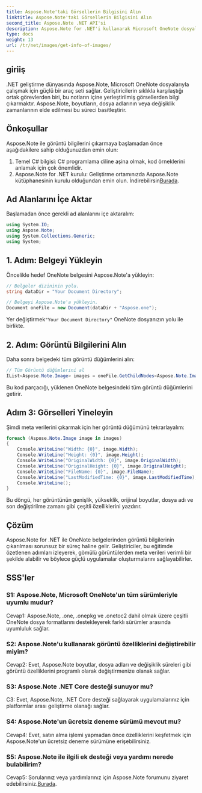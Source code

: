 ```yaml
---
title: Aspose.Note'taki Görsellerin Bilgisini Alın
linktitle: Aspose.Note'taki Görsellerin Bilgisini Alın
second_title: Aspose.Note .NET API'si
description: Aspose.Note for .NET'i kullanarak Microsoft OneNote dosyalarından görüntü bilgilerini nasıl çıkaracağınızı öğrenin. Verimli geliştirme için adım adım kılavuzumuzu izleyin.
type: docs
weight: 13
url: /tr/net/images/get-info-of-images/
---
```

## giriiş

.NET geliştirme dünyasında Aspose.Note, Microsoft OneNote dosyalarıyla çalışmak için güçlü bir araç seti sağlar. Geliştiricilerin sıklıkla karşılaştığı ortak görevlerden biri, bu notların içine yerleştirilmiş görsellerden bilgi çıkarmaktır. Aspose.Note, boyutların, dosya adlarının veya değişiklik zamanlarının elde edilmesi bu süreci basitleştirir.

## Önkoşullar

Aspose.Note ile görüntü bilgilerini çıkarmaya başlamadan önce aşağıdakilere sahip olduğunuzdan emin olun:

1. Temel C# bilgisi: C# programlama diline aşina olmak, kod örneklerini anlamak için çok önemlidir.
2.  Aspose.Note for .NET kurulu: Geliştirme ortamınızda Aspose.Note kütüphanesinin kurulu olduğundan emin olun. İndirebilirsin[Burada](https://releases.aspose.com/note/net/).

## Ad Alanlarını İçe Aktar

Başlamadan önce gerekli ad alanlarını içe aktaralım:

```csharp
using System.IO;
using Aspose.Note;
using System.Collections.Generic;
using System;
```

## 1. Adım: Belgeyi Yükleyin

Öncelikle hedef OneNote belgesini Aspose.Note'a yükleyin:

```csharp
// Belgeler dizininin yolu.
string dataDir = "Your Document Directory";

// Belgeyi Aspose.Note'a yükleyin.
Document oneFile = new Document(dataDir + "Aspose.one");
```

 Yer değiştirmek`"Your Document Directory"` OneNote dosyanızın yolu ile birlikte.

## 2. Adım: Görüntü Bilgilerini Alın

Daha sonra belgedeki tüm görüntü düğümlerini alın:

```csharp
// Tüm Görüntü düğümlerini al
IList<Aspose.Note.Image> images = oneFile.GetChildNodes<Aspose.Note.Image>();
```

Bu kod parçacığı, yüklenen OneNote belgesindeki tüm görüntü düğümlerini getirir.

## Adım 3: Görselleri Yineleyin

Şimdi meta verilerini çıkarmak için her görüntü düğümünü tekrarlayalım:

```csharp
foreach (Aspose.Note.Image image in images)
{
    Console.WriteLine("Width: {0}", image.Width);
    Console.WriteLine("Height: {0}", image.Height);
    Console.WriteLine("OriginalWidth: {0}", image.OriginalWidth);
    Console.WriteLine("OriginalHeight: {0}", image.OriginalHeight);
    Console.WriteLine("FileName: {0}", image.FileName);
    Console.WriteLine("LastModifiedTime: {0}", image.LastModifiedTime);
    Console.WriteLine();
}
```

Bu döngü, her görüntünün genişlik, yükseklik, orijinal boyutlar, dosya adı ve son değiştirilme zamanı gibi çeşitli özelliklerini yazdırır.

## Çözüm

Aspose.Note for .NET ile OneNote belgelerinden görüntü bilgilerinin çıkarılması sorunsuz bir süreç haline gelir. Geliştiriciler, bu eğitimde özetlenen adımları izleyerek, gömülü görüntülerden meta verileri verimli bir şekilde alabilir ve böylece güçlü uygulamalar oluşturmalarını sağlayabilirler.

## SSS'ler

### S1: Aspose.Note, Microsoft OneNote'un tüm sürümleriyle uyumlu mudur?

Cevap1: Aspose.Note, .one, .onepkg ve .onetoc2 dahil olmak üzere çeşitli OneNote dosya formatlarını destekleyerek farklı sürümler arasında uyumluluk sağlar.

### S2: Aspose.Note'u kullanarak görüntü özelliklerini değiştirebilir miyim?

Cevap2: Evet, Aspose.Note boyutlar, dosya adları ve değişiklik süreleri gibi görüntü özelliklerini programlı olarak değiştirmenize olanak sağlar.

### S3: Aspose.Note .NET Core desteği sunuyor mu?

C3: Evet, Aspose.Note, .NET Core desteği sağlayarak uygulamalarınız için platformlar arası geliştirme olanağı sağlar.

### S4: Aspose.Note'un ücretsiz deneme sürümü mevcut mu?

Cevap4: Evet, satın alma işlemi yapmadan önce özelliklerini keşfetmek için Aspose.Note'un ücretsiz deneme sürümüne erişebilirsiniz.

### S5: Aspose.Note ile ilgili ek desteği veya yardımı nerede bulabilirim?

 Cevap5: Sorularınız veya yardımlarınız için Aspose.Note forumunu ziyaret edebilirsiniz.[Burada](https://forum.aspose.com/c/note/28).